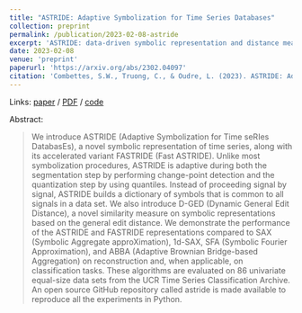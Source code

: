 ```yaml
---
title: "ASTRIDE: Adaptive Symbolization for Time Series Databases"
collection: preprint
permalink: /publication/2023-02-08-astride
excerpt: 'ASTRIDE: data-driven symbolic representation and distance measure for univariate time series.'
date: 2023-02-08
venue: 'preprint'
paperurl: 'https://arxiv.org/abs/2302.04097'
citation: 'Combettes, S.W., Truong, C., & Oudre, L. (2023). ASTRIDE: Adaptive Symbolization for Time Series Databases. ArXiv, abs/2302.04097.'
---
```


Links: [paper](https://arxiv.org/abs/2302.04097) / [PDF](https://arxiv.org/pdf/2302.04097.pdf) / [code](https://github.com/sylvaincom/astride)

Abstract:
>We introduce ASTRIDE (Adaptive Symbolization for Time seRIes DatabasEs), a novel symbolic representation of time series, along with its accelerated variant FASTRIDE (Fast ASTRIDE). Unlike most symbolization procedures, ASTRIDE is adaptive during both the segmentation step by performing change-point detection and the quantization step by using quantiles. Instead of proceeding signal by signal, ASTRIDE builds a dictionary of symbols that is common to all signals in a data set. We also introduce D-GED (Dynamic General Edit Distance), a novel similarity measure on symbolic representations based on the general edit distance. We demonstrate the performance of the ASTRIDE and FASTRIDE representations compared to SAX (Symbolic Aggregate approXimation), 1d-SAX, SFA (Symbolic Fourier Approximation), and ABBA (Adaptive Brownian Bridge-based Aggregation) on reconstruction and, when applicable, on classification tasks. These algorithms are evaluated on 86 univariate equal-size data sets from the UCR Time Series Classification Archive. An open source GitHub repository called astride is made available to reproduce all the experiments in Python.
